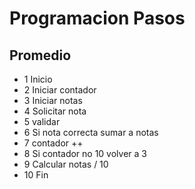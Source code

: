 # Programacion Pasos
## Promedio

- 1 Inicio
- 2 Iniciar contador
- 3 Iniciar notas
- 4 Solicitar nota
- 5 validar
- 6 Si nota correcta sumar a notas
- 7 contador ++
- 8 Si contador no 10  volver a 3
- 9 Calcular notas / 10 
- 10 Fin
